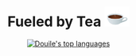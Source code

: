 <div align="center">
   <h1>  Fueled by Tea  <img src="./tea.gif" width="50px" height="40px"></h1>
</div>


<p align="center"><a href="https://github.com/anuraghazra/github-readme-stats" aria-label="Link to create your own github stats image"><img alt="Douile's top languages" src="https://github-readme-stats.vercel.app/api/top-langs/?username=michalani&theme=dark&langs_count=10&hide=tsql,html&layout=compact&hide_border=true&card_width=445&bg_color=0d1117" /></a></p>
